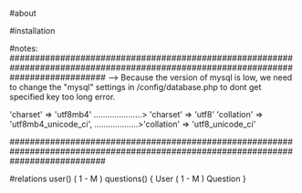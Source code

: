 #about


#installation


#notes:
###################################################################################################################################
--> Because the version of mysql is low, we need to change the "mysql" settings in  /config/database.php to dont get specified key too long error.

'charset' => 'utf8mb4'             .....................> 'charset' => 'utf8'
'collation' => 'utf8mb4_unicode_ci', ...................>'collation' => 'utf8_unicode_ci'

###################################################################################################################################

#relations
user() ( 1 - M ) questions() { User ( 1 - M ) Question }